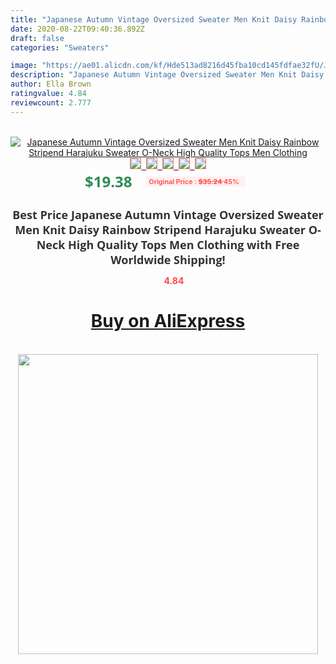 ```yaml
---
title: "Japanese Autumn Vintage Oversized Sweater Men Knit Daisy Rainbow Stripend Harajuku Sweater O-Neck High Quality Tops Men Clothing"
date: 2020-08-22T09:40:36.892Z
draft: false
categories: "Sweaters"

image: "https://ae01.alicdn.com/kf/Hde513ad8216d45fba10cd145fdfae32fU/Japanese-Autumn-Vintage-Oversized-Sweater-Men-Knit-Daisy-Rainbow-Stripend-Harajuku-Sweater-O-Neck-High-Quality.jpg"
description: "Japanese Autumn Vintage Oversized Sweater Men Knit Daisy Rainbow Stripend Harajuku Sweater O-Neck High Quality Tops Men Clothing"
author: Ella Brown
ratingvalue: 4.84
reviewcount: 2.777
---
```

<br>
<div style="text-align: center;">
<a href="https://s.click.aliexpress.com/e/_AYmhyD" target="_blank" rel="nofollow noopener noreferrer"><img alt="Japanese Autumn Vintage Oversized Sweater Men Knit Daisy Rainbow Stripend Harajuku Sweater O-Neck High Quality Tops Men Clothing" class="magnifier-image" src="https://ae01.alicdn.com/kf/Hde513ad8216d45fba10cd145fdfae32fU/Japanese-Autumn-Vintage-Oversized-Sweater-Men-Knit-Daisy-Rainbow-Stripend-Harajuku-Sweater-O-Neck-High-Quality.jpg_640x640.jpg">
<br>
<img style="border:1px solid salmon" src="https://ae01.alicdn.com/kf/Hde513ad8216d45fba10cd145fdfae32fU/Japanese-Autumn-Vintage-Oversized-Sweater-Men-Knit-Daisy-Rainbow-Stripend-Harajuku-Sweater-O-Neck-High-Quality.jpg_120x120.jpg">&nbsp;&nbsp;<img style="border:1px solid salmon" src="https://ae01.alicdn.com/kf/H4122b19787c946258781c471206138fdQ/Japanese-Autumn-Vintage-Oversized-Sweater-Men-Knit-Daisy-Rainbow-Stripend-Harajuku-Sweater-O-Neck-High-Quality.jpg_120x120.jpg">&nbsp;&nbsp;<img style="border:1px solid salmon" src="https://ae01.alicdn.com/kf/H832419a116ef4f008a835a36df3fc491q/Japanese-Autumn-Vintage-Oversized-Sweater-Men-Knit-Daisy-Rainbow-Stripend-Harajuku-Sweater-O-Neck-High-Quality.jpg_120x120.jpg">&nbsp;&nbsp;<img style="border:1px solid salmon" src="https://ae01.alicdn.com/kf/H57b8235fc0a940a8811aa67668a7b7f5L/Japanese-Autumn-Vintage-Oversized-Sweater-Men-Knit-Daisy-Rainbow-Stripend-Harajuku-Sweater-O-Neck-High-Quality.jpg_120x120.jpg">&nbsp;&nbsp;<img style="border:1px solid salmon" src="https://ae01.alicdn.com/kf/Hbb1ee4acbd6240e0a14230164f6ef660X/Japanese-Autumn-Vintage-Oversized-Sweater-Men-Knit-Daisy-Rainbow-Stripend-Harajuku-Sweater-O-Neck-High-Quality.jpg_120x120.jpg"></a></div><br0>
<div style="text-align: center;"><span style="background-color: white; border: 0px; box-sizing: border-box; color: seagreen; display: inline-block; font-family: &quot;open sans&quot; , &quot;arial&quot; , &quot;helvetica&quot; , sans-serif , &quot;heiti&quot;; font-size: 24px; font-stretch: inherit; font-weight: 700; line-height: inherit; margin: 0px 10px 0px 0px; padding: 0px; vertical-align: middle;">$19.38 </span>
<span style="background: rgb(255 , 241 , 241); border-radius: 3px; border: 0px; box-sizing: border-box; color: #ff4747; display: inline-block; font-family: inherit; font-size: 12px; font-stretch: inherit; font-style: inherit; font-variant: inherit; font-weight: 600; line-height: inherit; margin: 0px; padding: 2px 5px; transform: scale(0.9); vertical-align: middle;">Original Price : <b style="text-decoration: line-through;">$35.24 </b> 45%&nbsp;&nbsp;</span></div>
<h1 style="color: #333333; display: inline-block; font-family: &quot;open sans&quot; , &quot;arial&quot; , &quot;helvetica&quot; , sans-serif , &quot;heiti&quot;; font-size: 18px; font-stretch: inherit; font-weight: 700; text-align: center;">Best Price Japanese Autumn Vintage Oversized Sweater Men Knit Daisy Rainbow Stripend Harajuku Sweater O-Neck High Quality Tops Men Clothing with Free Worldwide Shipping!</h1>
<div style="color: #ff4747; text-align: center;">
<img src="https://4.bp.blogspot.com/-M0ZcTcb-5uY/XleCXlxnR4I/AAAAAAAAAEc/OrjgMkXV1oMQFaCRZj5HQwOCBcu3w1FegCPcBGAYYCw/s1600/star.png" style="height: 15px;">&nbsp;<b>4.84</b></div>
<div class="button_cont" align="center"><a class="buynow_a" href="https://s.click.aliexpress.com/e/_AYmhyD" target="_blank" rel="nofollow noopener noreferrer"><H1>Buy on AliExpress</H1></a></div><br>
<div class="separator" style="clear: both; text-align: center;">
<img src="https://lh3.googleusercontent.com/-pTy5HemUv9M/XlePHvY0dAI/AAAAAAAAAE4/0nX5iRUoIWY8eMW9Dpxeirr157OZliDIgCLcBGAsYHQ/s1600/badge.gif" width="480">
</div>
